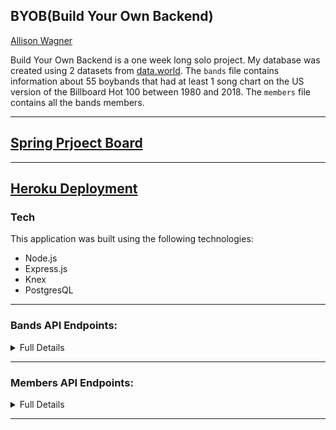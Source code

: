 ## BYOB(Build Your Own Backend)

[Allison Wagner](https://github.com/allisonjw)

Build Your Own Backend is a one week long solo project. My database was created using 2 datasets from [data.world](https://data.world/the-pudding/internet-boy-band-database). The `bands` file contains information about 55 boybands that had at least 1 song chart on the US version of the Billboard Hot 100 between 1980 and 2018. The `members` file contains all the bands members. 

---

## [Spring Prjoect Board](https://github.com/allisonjw/BYOB/projects/1)

---

## [Heroku Deployment](https://boy-bands-and-members.herokuapp.com/)

### Tech

This application was built using the following technologies:

- Node.js
- Express.js
- Knex
- PostgresQL

---

### Bands API Endpoints:

<details><summary>Full Details</summary>

<table>
  <thead>
    <tr>
      <th>Purpose</th>
      <th>URL</th>
      <th>Verb</th>
      <th>Request Body</th>
      <th>Sample Response (Happy Path)</th>
    </tr>
  </thead>
  <tbody>
    <tr>
      <td>Get all bands</td>
      <td><code class="language-plaintext highlighter-rouge">/api/v1/bands</code></td>
      <td>GET</td>
      <td>N/A</td>
      <td><code class="language-plaintext highlighter-rouge"> [{
        "id": 56,
        "bandName": "NSYNC",
        "band": "NSYNC",
        "highest_song": "It's Gonna Be Me",
        "featuring_artist": "no",
        "highest_song_vid": "https://www.youtube.com/watch?v=GQMlWwIXg3M",
        "created_at": "2020-01-31T19:50:36.552Z",
        "updated_at": "2020-01-31T19:50:36.552Z"
    },
    {
        "id": 57,
        "bandName": "112",
        "band": "112",
        "highest_song": "Peaches And Cream",
        "featuring_artist": "no",
        "highest_song_vid": "https://www.youtube.com/watch?v=wl2NCXzg1FQ",
        "created_at": "2020-01-31T19:50:36.560Z",
        "updated_at": "2020-01-31T19:50:36.560Z"
    }, {}, {}, {}]</code></td>
    </tr>
    <tr>
      <td>Get band by id: </td>
      <td><code class="language-plaintext highlighter-rouge">/api/v1/bands/:id/</code></td>
      <td>GET</td>
      <td>N/A</td>
      <td><code class="language-plaintext highlighter-rouge">{
        "id": 58,
        "bandName": "2gether",
        "band": "2gether",
        "highest_song": "The Hardest Part of Breaking Up",
        "featuring_artist": "no",
        "highest_song_vid": "https://www.youtube.com/watch?v=HJ89lMXLJGA",
        "created_at": "2020-01-31T19:50:36.560Z",
        "updated_at": "2020-01-31T19:50:36.560Z"
    }</code></td>
    </tr>
    <tr>
      <td>Submit a new band</td>
      <td><code class="language-plaintext highlighter-rouge">/api/v1/bands</code></td>
      <td>POST</td>
      <td><code class="language-plaintext highlighter-rouge">{ band: &lt;String&gt;, highest_song: &lt;String&gt;, featuring_artist: &lt;String&gt;, highest_song_vid: &lt;String&gt; }</code></td>
      <td><code class="language-plaintext highlighter-rouge">{
        "id": 59,
        "bandName": "5 Seconds of Summer",
        "band": "5 Seconds of Summer",
        "highest_song": "Amnesia",
        "featuring_artist": "no",
        "highest_song_vid": "https://www.youtube.com/watch?v=DCCJCILiX3o",
        "created_at": "2020-01-31T19:50:36.560Z",
        "updated_at": "2020-01-31T19:50:36.560Z"
    }</code></td>
    </tr>
    <tr>
      <td>Delete an existing band based on id</td>
      <td><code class="language-plaintext highlighter-rouge">api/v1/bands/:id/</code></td>
      <td>DELETE</td>
      <td>N/A</td>
      <td>204 status code (NO CONTENT in response body)</td>
    </tr>
  </tbody>
</table>

</details>

---


### Members API Endpoints:

<details><summary>Full Details</summary>

<table>
  <thead>
    <tr>
      <th>Purpose</th>
      <th>URL</th>
      <th>Verb</th>
      <th>Request Body</th>
      <th>Sample of Success Response (Happy Path)</th>
    </tr>
  </thead>
  <tbody>
    <tr>
      <td>Get all members</td>
      <td><code class="language-plaintext highlighter-rouge">/api/v1/members</code></td>
      <td>GET</td>
      <td>N/A</td>
      <td><code class="language-plaintext highlighter-rouge"> [{
        "id": 231,
        "name": "Justin Timberlake",
        "dob": "1/31/1981",
        "hair_color": "brown",
        "eyes": "blue",
        "band_name": "NSYNC",
        "created_at": "2020-01-31T19:50:36.600Z",
        "updated_at": "2020-01-31T19:50:36.600Z"
    },
    {
        "id": 241,
        "name": "Calum Hood",
        "dob": "1/25/1996",
        "hair_color": "black",
        "eyes": "brown",
        "band_name": "5 Seconds of Summer",
        "created_at": "2020-01-31T19:50:36.612Z",
        "updated_at": "2020-01-31T19:50:36.612Z"
    }, {}, {}, {}]</code></td>
    </tr>
    <tr>
      <td>Get member by id: </td>
      <td><code class="language-plaintext highlighter-rouge">/api/v1/members/:id/</code></td>
      <td>GET</td>
      <td>N/A</td>
      <td><code class="language-plaintext highlighter-rouge">{
        "id": 261,
        "name": "Tony Borowiak",
        "dob": "10/12/1972",
        "hair_color": "brown",
        "eyes": "brown",
        "band_name": "All-4-One",
        "created_at": "2020-01-31T19:50:36.620Z",
        "updated_at": "2020-01-31T19:50:36.620Z"
    }</code></td>
    </tr>
    <tr>
      <td>Submit a new member</td>
      <td><code class="language-plaintext highlighter-rouge">/api/v1/members</code></td>
      <td>POST</td>
      <td><code class="language-plaintext highlighter-rouge">{ name: &lt;String&gt;, dob: &lt;String&gt;, hair_color: &lt;String&gt;, eyes: &lt;String&gt;, band: &lt;String&gt; }</code></td>
      <td><code class="language-plaintext highlighter-rouge">{
        "id": 291,
        "name": "Teddy Riley",
        "dob": "10/8/1967",
        "hair_color": "black",
        "eyes": "brown",
        "band_name": "Blackstreet",
        "created_at": "2020-01-31T19:50:36.634Z",
        "updated_at": "2020-01-31T19:50:36.634Z"
    }</code></td>
    </tr>
  </tbody>
</table>

</details>

---
